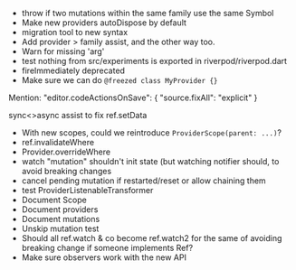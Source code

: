 - throw if two mutations within the same family use the same Symbol
- Make new providers autoDispose by default
- migration tool to new syntax
- Add provider > family assist, and the other way too.
- Warn for missing 'arg'
- test nothing from src/experiments is exported in riverpod/riverpod.dart
- fireImmediately deprecated
- Make sure we can do `@freezed class MyProvider {}`

Mention:
"editor.codeActionsOnSave": {
"source.fixAll": "explicit"
}

sync<>async assist to fix ref.setData

- With new scopes, could we reintroduce `ProviderScope(parent: ...)`?
- ref.invalidateWhere
- Provider.overrideWhere
- watch "mutation" shouldn't init state (but watching notifier should, to avoid breaking changes
- cancel pending mutation if restarted/reset or allow chaining them
- test ProviderListenableTransformer
- Document Scope
- Document providers
- Document mutations
- Unskip mutation test
- Should all ref.watch & co become ref.watch2 for the same of avoiding breaking change if someone implements Ref?
- Make sure observers work with the new API